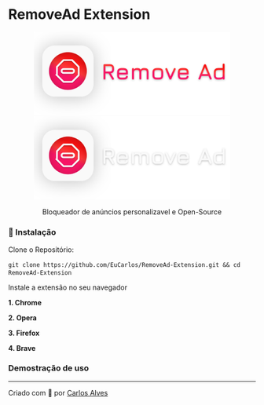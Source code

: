 # RemoveAd Extension 

<div align="center">
<img width="400px" src="../../.github/logo_light.png#gh-light-mode-only">
<img width="400px" src="../../.github/logo_dark.png#gh-dark-mode-only">

Bloqueador de anúncios personalizavel e Open-Source
</div>

### 🔧 Instalação

Clone o Repositório:

    git clone https://github.com/EuCarlos/RemoveAd-Extension.git && cd RemoveAd-Extension

Instale a extensão no seu navegador

**1. Chrome**

**2. Opera**

**3. Firefox**

**4. Brave**

### Demostração de uso

<hr>

Criado com 💜 por [Carlos Alves](https://github.com/eucarlos/)